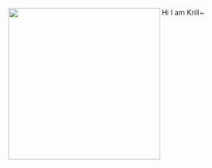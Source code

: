 <div>
  <img align='left' height='300' src='https://tryhackme-images.s3.amazonaws.com/user-avatars/60b4b9ec534bc400481a5b81-1706623359295' />
  <p>Hi I am Krill~</p>
</div>
